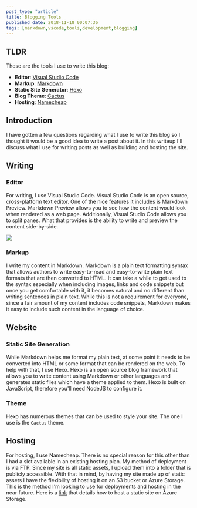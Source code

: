 ```yaml
---
post_type: "article" 
title: Blogging Tools
published_date: 2018-11-18 00:07:36
tags: [markdown,vscode,tools,development,blogging]
---
```


## TLDR

These are the tools I use to write this blog:

- **Editor**: [Visual Studio Code](https://code.visualstudio.com/)
- **Markup**: [Markdown](https://daringfireball.net/projects/markdown/)
- **Static Site Generator**: [Hexo](https://hexo.io/) 
- **Blog Theme**: [Cactus](https://github.com/probberechts/hexo-theme-cactus)
- **Hosting**: [Namecheap](https://www.namecheap.com/)

## Introduction

I have gotten a few questions regarding what I use to write this blog so I thought it would be a good idea to write a post about it. In this writeup I'll discuss what I use for writing posts as well as building and hosting the site. 

## Writing

### Editor

For writing, I use Visual Studio Code. Visual Studio Code is an open source, cross-platform text editor. One of the nice features it includes is Markdown Preview. Markdown Preview allows you to see how the content would look when rendered as a web page. Additionally, Visual Studio Code allows you to split panes. What that provides is the ability to write and preview the content side-by-side. 

![](/images/blog-tools/blog-tools-1.PNG)

### Markup 

I write my content in Markdown. Markdown is a plain text formatting syntax that allows authors to write easy-to-read and easy-to-write plain text formats that are then converted to HTML. It can take a while to get used to the syntax especially when including images, links and code snippets but once you get comfortable with it, it becomes natural and no different than writing sentences in plain text. While this is not a requirement for everyone, since a fair amount of my content includes code snippets, Markdown makes it easy to include such content in the language of choice. 

## Website

### Static Site Generation

While Markdown helps me format my plain text, at some point it needs to be converted into HTML or some format that can be rendered on the web. To help with that, I use Hexo. Hexo is an open source blog framework that allows you to write content using Markdown or other languages and generates static files which have a theme applied to them. Hexo is built on JavaScript, therefore you'll need NodeJS to configure it. 

### Theme 

Hexo has numerous themes that can be used to style your site. The one I use is the `Cactus` theme. 

## Hosting

For hosting, I use Namecheap. There is no special reason for this other than I had a slot available in an existing hosting plan. My method of deployment is via FTP. Since my site is all static assets, I upload them into a folder that is publicly accessible. With that in mind, by having my site made up of static assets I have the flexibility of hosting it on an S3 bucket or Azure Storage. This is the method I'm looking to use for deployments and hosting in the near future. Here is a [link](https://docs.microsoft.com/en-us/azure/storage/blobs/storage-blob-static-website) that details how to host a static site on Azure Storage.